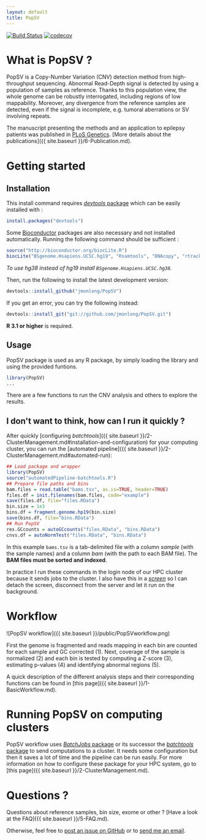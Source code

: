 ```yaml
---
layout: default
title: PopSV
---
```


[![Build Status](https://travis-ci.org/jmonlong/PopSV.svg?branch=master)](https://travis-ci.org/jmonlong/PopSV)
[![codecov](https://codecov.io/gh/jmonlong/PopSV/branch/master/graph/badge.svg)](https://codecov.io/gh/jmonlong/PopSV)

# What is PopSV ?

PopSV is a Copy-Number Variation (CNV) detection method from high-throughput sequencing. 
Abnormal Read-Depth signal is detected by using a population of samples as reference. 
Thanks to this population view, the whole genome can be robustly interrogated, including regions of low mappability. 
Moreover, any divergence from the reference samples are detected, even if the signal is incomplete, e.g. tumoral aberrations or SV involving repeats.

The manuscript presenting the methods and an application to epilepsy patients was published in [PLoS Genetics](http://journals.plos.org/plosgenetics/article?id=10.1371/journal.pgen.1007285). [More details about the publications]({{ site.baseurl }}/6-Publication.md).

# Getting started

## Installation

This install command requires [*devtools* package](https://github.com/hadley/devtools) which can be easily installed with :

```r
install.packages("devtools")
```

Some [Bioconductor](http://bioconductor.org/) packages are also necessary and not installed automatically. Running the following command should be sufficient :

```r
source("http://bioconductor.org/biocLite.R")
biocLite("BSgenome.Hsapiens.UCSC.hg19", "Rsamtools", "DNAcopy", "rtracklayer")
```

*To use hg38 instead of hg19 install `BSgenome.Hsapiens.UCSC.hg38`.*

Then, run the following to install the latest development version:

```r
devtools::install_github("jmonlong/PopSV")
```

If you get an error, you can try the following instead:

```r
devtools::install_git("git://github.com/jmonlong/PopSV.git")
```

**R 3.1 or higher** is required.


## Usage

PopSV package is used as any R package, by simply loading the library and using the provided funtions.

```r
library(PopSV)
...
```

There are a few functions to run the CNV analysis and others to explore the results.

## I don't want to think, how can I run it quickly ?

After quickly [configuring *batchtools*]({{ site.baseurl }}/2-ClusterManagement.md#installation-and-configuration) for your computing cluster, you can run the [automated pipeline]({{ site.baseurl }}/2-ClusterManagement.md#automated-run):

```r
## Load package and wrapper
library(PopSV)
source("automatedPipeline-batchtools.R")
## Prepare file paths and bins
bam.files = read.table("bams.tsv", as.is=TRUE, header=TRUE)
files.df = init.filenames(bam.files, code="example")
save(files.df, file="files.RData")
bin.size = 1e3
bins.df = fragment.genome.hp19(bin.size)
save(bins.df, file="bins.RData")
## Run PopSV
res.GCcounts = autoGCcounts("files.RData", "bins.RData")
cnvs.df = autoNormTest("files.RData", "bins.RData")
```

In this example `bams.tsv` is a tab-delimited file with a column *sample* (with the sample names) and a column *bam* (with the path to each BAM file). The **BAM files must be sorted and indexed**.

In practice I run these commands in the login node of our HPC cluster because it sends jobs to the cluster. 
I also have this in a [*screen*](https://www.gnu.org/software/screen/manual/screen.html) so I can detach the screen, disconnect from the server and let it run on the background.

# Workflow

![PopSV workflow]({{ site.baseurl }}/public/PopSVworkflow.png)

First the genome is fragmented and reads mapping in each bin are counted for each sample and GC corrected (1). Next, coverage of the sample is normalized (2) and each bin is tested by computing a Z-score (3), estimating p-values (4) and identifying abnormal regions (5).

A quick description of the different analysis steps and their corresponding functions can be found in [this page]({{ site.baseurl }}/1-BasicWorkflow.md).


# Running PopSV on computing clusters

PopSV workflow uses [*BatchJobs* package](https://github.com/tudo-r/BatchJobs) or its successor the [*batchtools* package](https://mllg.github.io/batchtools/) to send computations to a cluster. 
It needs some configuration but then it saves a lot of time and the pipeline can be run easily. 
For more information on how to configure these package for your HPC system, go to [this page]({{ site.baseurl }}/2-ClusterManagement.md).

# Questions ?

Questions about reference samples, bin size, exome or other ? [Have a look at the FAQ]({{ site.baseurl }}/5-FAQ.md).

Otherwise, feel free to [post an issue on GitHub](https://github.com/jmonlong/PopSV/issues) or to [send me an email](mailto:jean.monlong@mail.mcgill.ca).
